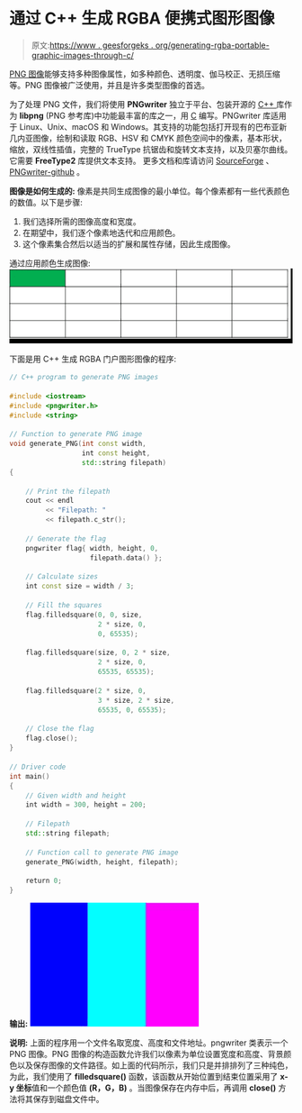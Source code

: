 # 通过 C++ 生成 RGBA 便携式图形图像

> 原文:[https://www . geesforgeks . org/generating-rgba-portable-graphic-images-through-c/](https://www.geeksforgeeks.org/generating-rgba-portable-graphic-images-through-c/)

[PNG 图像](https://www.geeksforgeeks.org/difference-between-jpeg-and-png/)能够支持多种图像属性，如多种颜色、透明度、伽马校正、无损压缩等。PNG 图像被广泛使用，并且是许多类型图像的首选。

为了处理 PNG 文件，我们将使用 **PNGwriter** 独立于平台、包装开源的 [C++ ](https://www.geeksforgeeks.org/c-plus-plus/) 库作为 **libpng** (PNG 参考库)中功能最丰富的库之一，用 [C](https://www.geeksforgeeks.org/c/) 编写。PNGwriter 库适用于 Linux、Unix、macOS 和 Windows。其支持的功能包括打开现有的巴布亚新几内亚图像，绘制和读取 RGB、HSV 和 CMYK 颜色空间中的像素，基本形状，缩放，双线性插值，完整的 TrueType 抗锯齿和旋转文本支持，以及贝塞尔曲线。它需要 **FreeType2** 库提供文本支持。
更多文档和库请访问 [SourceForge](http://pngwriter.sourceforge.net/) 、 [PNGwriter-github](https://github.com/pngwriter/pngwriter) 。

**图像是如何生成的:**
像素是共同生成图像的最小单位。每个像素都有一些代表颜色的数值。以下是步骤:

1.  我们选择所需的图像高度和宽度。
2.  在期望中，我们逐个像素地迭代和应用颜色。
3.  这个像素集合然后以适当的扩展和属性存储，因此生成图像。

通过应用颜色生成图像:
[![](img/343e3b9d6f1e5a36d3646aa97017577f.png)](https://media.geeksforgeeks.org/wp-content/uploads/20200501000352/pixel1.gif)

下面是用 C++ 生成 RGBA 门户图形图像的程序:

```cpp
// C++ program to generate PNG images

#include <iostream>
#include <pngwriter.h>
#include <string>

// Function to generate PNG image
void generate_PNG(int const width,
                  int const height,
                  std::string filepath)
{

    // Print the filepath
    cout << endl
         << "Filepath: "
         << filepath.c_str();

    // Generate the flag
    pngwriter flag{ width, height, 0,
                    filepath.data() };

    // Calculate sizes
    int const size = width / 3;

    // Fill the squares
    flag.filledsquare(0, 0, size,
                      2 * size, 0,
                      0, 65535);

    flag.filledsquare(size, 0, 2 * size,
                      2 * size, 0,
                      65535, 65535);

    flag.filledsquare(2 * size, 0,
                      3 * size, 2 * size,
                      65535, 0, 65535);

    // Close the flag
    flag.close();
}

// Driver code
int main()
{
    // Given width and height
    int width = 300, height = 200;

    // Filepath
    std::string filepath;

    // Function call to generate PNG image
    generate_PNG(width, height, filepath);

    return 0;
}
```

**输出:**
[![](img/c6ba46416040a3e18ea4153f3a2e6f2c.png)](https://media.geeksforgeeks.org/wp-content/uploads/20200501104409/20200501_104039-300x220.jpg)

**说明:**
上面的程序用一个文件名取宽度、高度和文件地址。pngwriter 类表示一个 PNG 图像。PNG 图像的构造函数允许我们以像素为单位设置宽度和高度、背景颜色以及保存图像的文件路径。如上面的代码所示，我们只是并排排列了三种纯色，为此，我们使用了 **filledsquare()** 函数，该函数从开始位置到结束位置采用了 **x-y 坐标**值和一个颜色值 **(R，G，B)** 。当图像保存在内存中后，再调用 **close()** 方法将其保存到磁盘文件中。